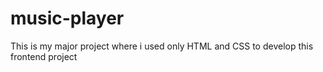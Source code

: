# music-player
This is my major project where i used only HTML and CSS to develop this frontend project
